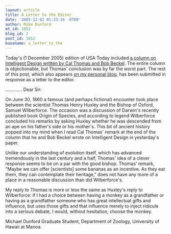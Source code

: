 ```yaml
---
layout: article
title: A Letter to the Editor
date: '2005-12-02 01:23:16 -0700'
author: Mike Dunford
mt_id: 1652
blog_id: 2
post_id: 1652
basename: a_letter_to_the
---
```

Today's (1 December 2005) edition of USA Today included [a column on Intelligent Design written by Cal Thomas and Bob Beckel](http://www.usatoday.com/printedition/news/20051201/commonlede.art.htm). The entire column is objectionable, but Thomas' conclusion was by far the worst part. The rest of this post, which also appears [on my personal blog](http://thequestionableauthority.blogspot.com), has been submitted in response as a letter to the editor. 

.............
Dear Sir:

On June 30, 1860 a famous (and perhaps fictional) encounter took place between the scientist Thomas Henry Huxley and the Bishop of Oxford, Samuel Wilberforce. The occasion was a discussion of Darwin's recently published book Origin of Species, and according to legend Wilberforce concluded his remarks by asking Huxley whether he was descended from an ape on his father's side or his mother's. This bit of ancient history popped into my mind when I read Cal Thomas' remark at the end of the column that he and Bob Beckel wrote on Intelligent Design in yesterday's paper. 

Unlike our understanding of evolution itself, which has advanced tremendously in the last century and a half, Thomas' idea of a clever response seems to be on a par with the good bishop. Thomas' remark, "Maybe we can offer \[scientists\] some bananas as an incentive. As they eat them, they can contemplate their heritage," does not have any more of a place in a reasonable discussion than did Wilberforce's. 

My reply to Thomas is more or less the same as Huxley's reply to Wilberforce: if I had a choice between having a monkey as a grandfather or having as a grandfather someone who has great intellectual gifts and influence, but uses those gifts and that influence merely to inject ridicule into a serious debate, I would, without hesitation, choose the monkey. 

Michael Dunford
Graduate Student, 
Department of Zoology, University of Hawaii at Manoa.
